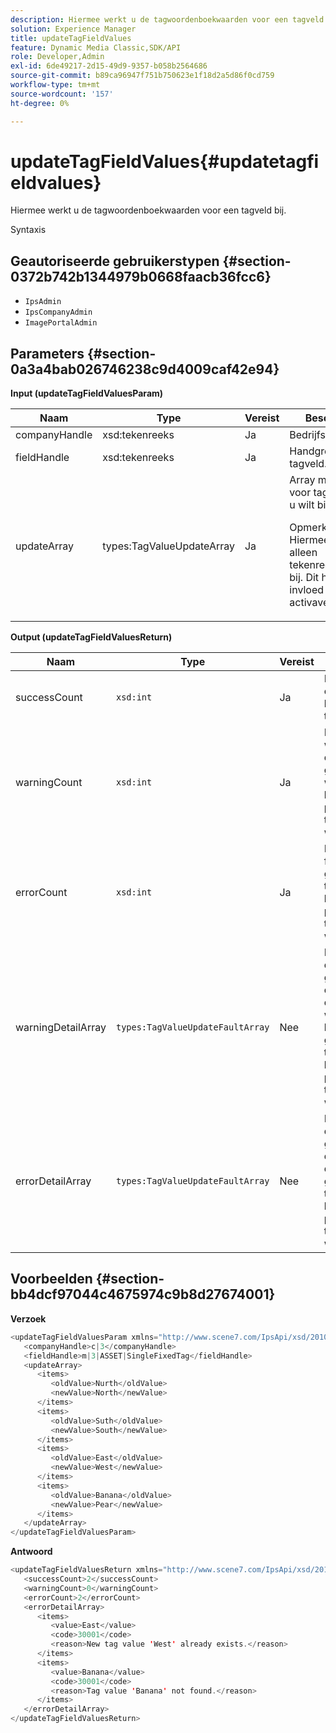 ```yaml
---
description: Hiermee werkt u de tagwoordenboekwaarden voor een tagveld bij.
solution: Experience Manager
title: updateTagFieldValues
feature: Dynamic Media Classic,SDK/API
role: Developer,Admin
exl-id: 6de49217-2d15-49d9-9357-b058b2564686
source-git-commit: b89ca96947f751b750623e1f18d2a5d86f0cd759
workflow-type: tm+mt
source-wordcount: '157'
ht-degree: 0%

---
```


# updateTagFieldValues{#updatetagfieldvalues}

Hiermee werkt u de tagwoordenboekwaarden voor een tagveld bij.

Syntaxis

## Geautoriseerde gebruikerstypen {#section-0372b742b1344979b0668faacb36fcc6}

* `IpsAdmin`
* `IpsCompanyAdmin`
* `ImagePortalAdmin`

## Parameters {#section-0a3a4bab026746238c9d4009caf42e94}

**Input (updateTagFieldValuesParam)**

<table id="table_15F354FBC043464080BC975AE35E03A4"> 
 <thead> 
  <tr> 
   <th colname="col1" class="entry"> Naam </th> 
   <th colname="col2" class="entry"> Type </th> 
   <th colname="col3" class="entry"> Vereist </th> 
   <th colname="col4" class="entry"> Beschrijving </th> 
  </tr> 
 </thead>
 <tbody> 
  <tr> 
   <td colname="col1"> <span class="codeph"> <span class="varname"> companyHandle</span> </span> </td> 
   <td colname="col2"> <span class="codeph"> xsd:tekenreeks</span> </td> 
   <td colname="col3"> Ja </td> 
   <td colname="col4"> Bedrijfshandgreep. </td> 
  </tr> 
  <tr> 
   <td colname="col1"> <span class="codeph"> <span class="varname"> fieldHandle</span> </span> </td> 
   <td colname="col2"> <span class="codeph"> xsd:tekenreeks</span> </td> 
   <td colname="col3"> Ja </td> 
   <td colname="col4"> Handgreep van tagveld. </td> 
  </tr> 
  <tr> 
   <td colname="col1"> <span class="codeph"> <span class="varname"> updateArray</span> </span> </td> 
   <td colname="col2"> <span class="codeph"> types:TagValueUpdateArray</span> </td> 
   <td colname="col3"> Ja </td> 
   <td colname="col4">Array met waarden voor tagvelden die u wilt bijwerken. <p>Opmerking: Hiermee werkt u alleen tekenreekswaarden bij. Dit heeft geen invloed op de activaverenigingen. </p> </td> 
  </tr> 
 </tbody> 
</table>

**Output (updateTagFieldValuesReturn)**

| Naam | Type | Vereist | Beschrijving |
|---|---|---|---|
| successCount | `xsd:int` | Ja | Het aantal correct bijgewerkte tagvelden. |
| warningCount | `xsd:int` | Ja | Het aantal waarschuwingen dat wordt gegenereerd wanneer de bewerking probeerde tagvelden bij te werken. |
| errorCount | `xsd:int` | Ja | Het aantal fouten dat is gegenereerd toen de bewerking probeerde tagvelden bij te werken. |
| warningDetailArray | `types:TagValueUpdateFaultArray` | Nee | De array met details die zijn gekoppeld aan de elementen die waarschuwingen hebben gegenereerd toen de bewerking probeerde tagvelden bij te werken. |
| errorDetailArray | `types:TagValueUpdateFaultArray` | Nee | De array met details die zijn gekoppeld aan de elementen die fouten genereerden toen de bewerking probeerde tagvelden bij te werken. |

## Voorbeelden {#section-bb4dcf97044c4675974c9b8d27674001}

**Verzoek**

```java
<updateTagFieldValuesParam xmlns="http://www.scene7.com/IpsApi/xsd/2010-01-31">
   <companyHandle>c|3</companyHandle>
   <fieldHandle>m|3|ASSET|SingleFixedTag</fieldHandle>
   <updateArray>
      <items>
         <oldValue>Nurth</oldValue>
         <newValue>North</newValue>
      </items>
      <items>
         <oldValue>Suth</oldValue>
         <newValue>South</newValue>
      </items>
      <items>
         <oldValue>East</oldValue>
         <newValue>West</newValue>
      </items>
      <items>
         <oldValue>Banana</oldValue>
         <newValue>Pear</newValue>
      </items>
   </updateArray>
</updateTagFieldValuesParam>
```

**Antwoord**

```java {.line-numbers}
<updateTagFieldValuesReturn xmlns="http://www.scene7.com/IpsApi/xsd/2010-01-31">
   <successCount>2</successCount>
   <warningCount>0</warningCount>
   <errorCount>2</errorCount>
   <errorDetailArray>
      <items>
         <value>East</value>
         <code>30001</code>
         <reason>New tag value 'West' already exists.</reason>
      </items>
      <items>
         <value>Banana</value>
         <code>30001</code>
         <reason>Tag value 'Banana' not found.</reason>
      </items>
   </errorDetailArray>
</updateTagFieldValuesReturn>
```
